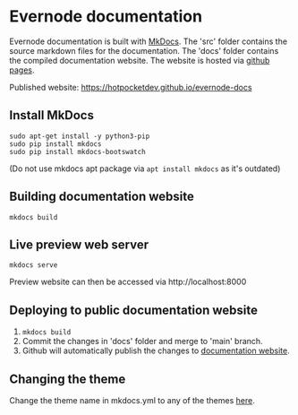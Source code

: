 # Evernode documentation
Evernode documentation is built with [MkDocs](https://www.mkdocs.org/). The 'src' folder contains the source markdown files for the documentation. The 'docs' folder contains the compiled documentation website. The website is hosted via [github pages](https://pages.github.com/).

Published website: https://hotpocketdev.github.io/evernode-docs

## Install MkDocs
```
sudo apt-get install -y python3-pip
sudo pip install mkdocs
sudo pip install mkdocs-bootswatch
```
(Do not use mkdocs apt package via `apt install mkdocs` as it's outdated)

## Building documentation website
```
mkdocs build
```

## Live preview web server
```
mkdocs serve
```
Preview website can then be accessed via http://localhost:8000

## Deploying to public documentation website
1. `mkdocs build`
2. Commit the changes in 'docs' folder and merge to 'main' branch.
3. Github will automatically publish the changes to [documentation website](https://hotpocketdev.github.io/evernode-docs).

## Changing the theme
Change the theme name in mkdocs.yml to any of the themes [here](https://mkdocs.github.io/mkdocs-bootswatch).

